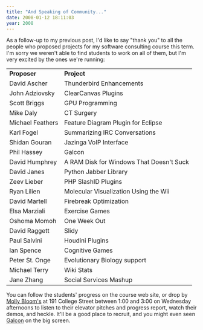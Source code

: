 ```yaml
---
title: "And Speaking of Community..."
date: 2008-01-12 18:11:03
year: 2008
---
```

As a follow-up to my previous post, I'd like to say "thank you" to all the people who proposed projects for my software consulting course this term.  I'm sorry we weren't able to find students to work on all of them, but I'm very excited by the ones we're running:
<table>
<tr>
<td><strong>Proposer</strong></td>
<td><strong>Project</strong></td>
</tr>
<tr>
<td>David Ascher</td>
<td>Thunderbird Enhancements</td>
</tr>
<tr>
<td>John Adziovsky</td>
<td>ClearCanvas Plugins</td>
</tr>
<tr>
<td>Scott Briggs</td>
<td>GPU Programming</td>
</tr>
<tr>
<td>Mike Daly</td>
<td>CT Surgery</td>
</tr>
<tr>
<td>Michael Feathers</td>
<td>Feature Diagram Plugin for Eclipse</td>
</tr>
<tr>
<td>Karl Fogel</td>
<td>Summarizing IRC Conversations</td>
</tr>
<tr>
<td>Shidan Gouran</td>
<td>Jazinga VoIP Interface</td>
</tr>
<tr>
<td>Phil Hassey</td>
<td>Galcon</td>
</tr>
<tr>
<td>David Humphrey</td>
<td>A RAM Disk for Windows That Doesn't Suck</td>
</tr>
<tr>
<td>David Janes</td>
<td>Python Jabber Library</td>
</tr>
<tr>
<td>Zeev Lieber</td>
<td>PHP SlashID Plugins</td>
</tr>
<tr>
<td>Ryan Lilien</td>
<td>Molecular Visualization Using the Wii</td>
</tr>
<tr>
<td>David Martell</td>
<td>Firebreak Optimization</td>
</tr>
<tr>
<td>Elsa Marziali</td>
<td>Exercise Games</td>
</tr>
<tr>
<td>Oshoma Momoh</td>
<td>One Week Out</td>
</tr>
<tr>
<td>David Raggett</td>
<td>Slidy</td>
</tr>
<tr>
<td>Paul Salvini</td>
<td>Houdini Plugins</td>
</tr>
<tr>
<td>Ian Spence</td>
<td>Cognitive Games</td>
</tr>
<tr>
<td>Peter St. Onge</td>
<td>Evolutionary Biology support</td>
</tr>
<tr>
<td>Michael Terry</td>
<td>Wiki Stats</td>
</tr>
<tr>
<td>Jane Zhang</td>
<td>Social Services Mashup</td>
</tr>
</table>
You can follow the students' progress on the course web site, or drop by <a href="http://www.mollyblooms.ca">Molly Bloom's</a> at 191 College Street between 1:00 and 3:00 on Wednesday afternoons to listen to their elevator pitches and progress report, watch their demos, and heckle.  It'll be a good place to recruit, and you might even seen <a href="http://www.imitationpickles.org/galcon/index.html">Galcon</a> on the big screen.
